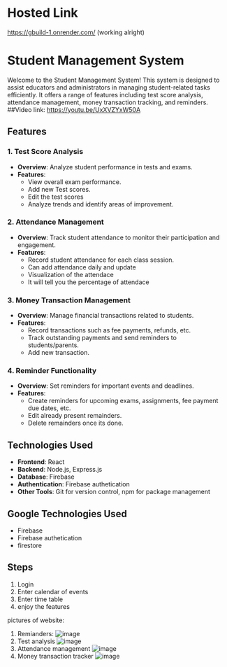 # Hosted Link 
https://gbuild-1.onrender.com/  (working alright)
# Student Management System

Welcome to the Student Management System! This system is designed to assist educators and administrators in managing student-related tasks efficiently. It offers a range of features including test score analysis, attendance management, money transaction tracking, and reminders.
##Video link:
https://youtu.be/UxXVZYxW50A


## Features

### 1. Test Score Analysis
- **Overview**: Analyze student performance in tests and exams.
- **Features**:
  - View overall exam performance.
  - Add new Test scores.
  - Edit the test scores
  - Analyze trends and identify areas of improvement.

### 2. Attendance Management
- **Overview**: Track student attendance to monitor their participation and engagement.
- **Features**:
  - Record student attendance for each class session.
  - Can add attendance daily and update
  - Visualization of the attendace
  - It will tell you the percentage of attendace

### 3. Money Transaction Management
- **Overview**: Manage financial transactions related to students.
- **Features**:
  - Record transactions such as fee payments, refunds, etc.
  - Track outstanding payments and send reminders to students/parents.
  - Add new transaction.

### 4. Reminder Functionality
- **Overview**: Set reminders for important events and deadlines.
- **Features**:
  - Create reminders for upcoming exams, assignments, fee payment due dates, etc.
  - Edit already present remainders.
  - Delete remainders once its done.

## Technologies Used

- **Frontend**: React
- **Backend**: Node.js, Express.js
- **Database**: Firebase
- **Authentication**: Firebase authetication
- **Other Tools**: Git for version control, npm for package management

## Google Technologies Used

- Firebase
- Firebase authetication
- firestore

## Steps
1. Login
2. Enter calendar of events
3. Enter time table
4. enjoy the features

pictures of website:
1. Remianders:
   ![image](https://github.com/abhirajn/Gbuild/assets/95080628/127648e5-3c3d-4d19-86a2-9498210671f8)
2. Test analysis
   ![image](https://github.com/abhirajn/Gbuild/assets/95080628/24033ff5-0251-4859-b058-c4b32d841c5d)
3. Attendance management
   ![image](https://github.com/abhirajn/Gbuild/assets/95080628/26907bd0-dd37-4d73-8067-13b894a84edc)
4. Money transaction tracker
   ![image](https://github.com/abhirajn/Gbuild/assets/95080628/4b8a8fd1-d55a-4476-b295-26e4f588196a)



